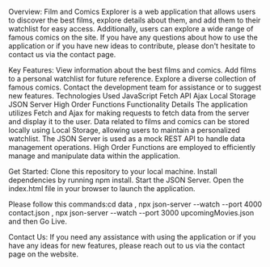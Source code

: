 Overview: Film and Comics Explorer is a web application that allows users to discover the best films, explore details about them, and add them to their watchlist for easy access. Additionally, users can explore a wide range of famous comics on the site. If you have any questions about how to use the application or if you have new ideas to contribute, please don't hesitate to contact us via the contact page.

Key Features: View information about the best films and comics. Add films to a personal watchlist for future reference. Explore a diverse collection of famous comics. Contact the development team for assistance or to suggest new features. Technologies Used JavaScript Fetch API Ajax Local Storage JSON Server High Order Functions Functionality Details The application utilizes Fetch and Ajax for making requests to fetch data from the server and display it to the user. Data related to films and comics can be stored locally using Local Storage, allowing users to maintain a personalized watchlist. The JSON Server is used as a mock REST API to handle data management operations. High Order Functions are employed to efficiently manage and manipulate data within the application.

Get Started: 
Clone this repository to your local machine. Install dependencies by running npm install. Start the JSON Server. Open the index.html file in your browser to launch the application.

Please follow this commands:cd data , npx json-server --watch --port 4000  contact.json , npx json-server --watch --port 3000  upcomingMovies.json and then Go Live.

Contact Us: If you need any assistance with using the application or if you have any ideas for new features, please reach out to us via the contact page on the website.
